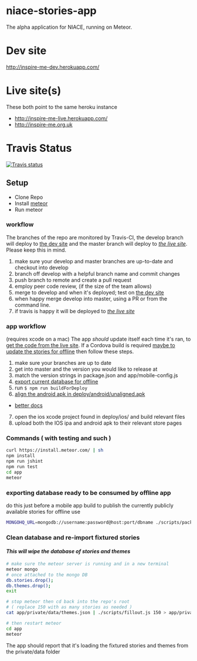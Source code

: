 niace-stories-app
=================

The alpha application for NIACE, running on Meteor.

# Dev site

http://inspire-me-dev.herokuapp.com/

# Live site(s)

These both point to the same heroku instance

- http://inspire-me-live.herokuapp.com/
- http://inspire-me.org.uk

# Travis Status
[![Travis status](https://travis-ci.orgneontribe/niace-stories-app.svg)](https://travis-ci.orgneontribe/niace-stories-app)

## Setup

- Clone Repo
- Install [meteor](https://www.meteor.com/)
- Run meteor

### workflow

The branches of the repo are monitored by Travis-CI, the develop branch will deploy to [the dev site](http://inspire-me-dev.herokuapp.com/) and the master branch will deploy to [_the live site_](http://inspire-me.org.uk). Please keep this in mind.

1. make sure your develop and master branches are up-to-date and checkout into develop
2. branch off develop with a helpful branch name and commit changes
3. push branch to remote and create a pull request
4. employ peer code review, (if the size of the team allows)
5. merge to develop and when it's deployed; test on [the dev site](http://inspire-me-dev.herokuapp.com/)
6. when happy merge develop into master, using a PR or from the command line.
7. if travis is happy it will be deployed to [_the live site_](http://inspire-me.org.uk)

### app workflow
(requires xcode on a mac)
The app _should_ update itself each time it's ran, to [get the code from the live site](https://github.com/meteor/meteor/wiki/Meteor-Cordova-Phonegap-integration#hot-code-push). If a Cordova build is required [maybe to update the stories for offline](#exporting-database-ready-to-be-consumed-by-offline-app) then follow these steps.

1. make sure your branches are up to date
2. get into master and the version you would like to release at
3. match the version strings in package.json and app/mobile-config.js
4. [export current database for offline](#exporting-database-ready-to-be-consumed-by-offline-app)
5. run ```$ npm run buildForDeploy ``` 
6. [align the android apk in deploy/android/unaligned.apk](https://github.com/meteor/meteor/wiki/How-to-submit-your-Android-app-to-Play-Store)
  - [better docs](http://developer.android.com/tools/publishing/app-signing.html#signing-manually) 
7. open the ios xcode project found in deploy/ios/ and build relevant files
8. upload both the IOS ipa and android apk to their relevant store pages

### Commands ( with testing and such )
```bash
curl https://install.meteor.com/ | sh
npm install
npm run jshint
npm run test
cd app
meteor
```

### exporting database ready to be consumed by offline app
do this just before a mobile app build to publish the currently publicly available stories for offline use
```bash
MONGOHQ_URL=mongodb://username:password@host:port/dbname ./scripts/packageOfflineDatabase.js > app/public/offline.js
```

### Clean database and re-import fixtured stories
#### ***This will wipe the database of stories and themes***

```bash
# make sure the meteor server is running and in a new terminal
meteor mongo
# once attached to the mongo DB
db.stories.drop();
db.themes.drop();
exit

# stop meteor then cd back into the repo's root
# ( replace 150 with as many stories as needed )
cat app/private/data/themes.json | ./scripts/fillout.js 150 > app/private/data/stories.json

# then restart meteor
cd app
meteor
```

The app should report that it's loading the fixtured stories and themes from the private/data folder
